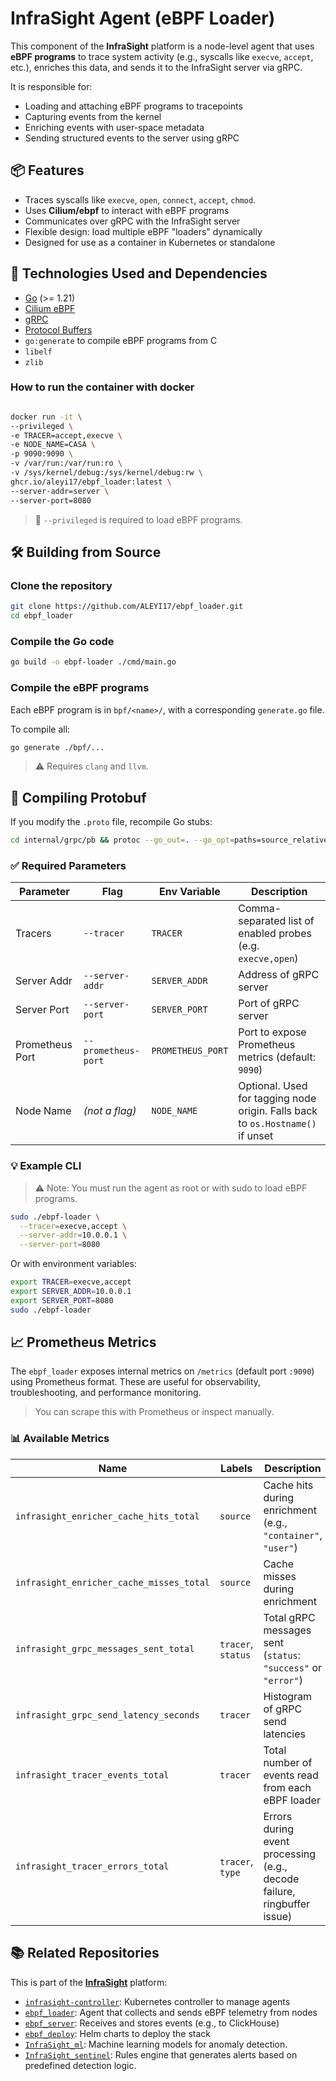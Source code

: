 # InfraSight Agent (eBPF Loader)

This component of the **InfraSight** platform is a node-level agent that uses **eBPF programs** to trace system activity (e.g., syscalls like `execve`, `accept`, etc.), enriches this data, and sends it to the InfraSight server via gRPC.

It is responsible for:
- Loading and attaching eBPF programs to tracepoints
- Capturing events from the kernel
- Enriching events with user-space metadata
- Sending structured events to the server using gRPC

## 📦 Features

- Traces syscalls like `execve`, `open`, `connect`, `accept`, `chmod`.
- Uses **Cilium/ebpf** to interact with eBPF programs
- Communicates over gRPC with the InfraSight server
- Flexible design: load multiple eBPF "loaders" dynamically
- Designed for use as a container in Kubernetes or standalone

## 🧱 Technologies Used and Dependencies

- [Go](https://golang.org/) (>= 1.21)
- [Cilium eBPF](https://github.com/cilium/ebpf)
- [gRPC](https://grpc.io/)
- [Protocol Buffers](https://protobuf.dev/)
- `go:generate` to compile eBPF programs from C
- `libelf`
- `zlib`


### How to run the container with docker

```bash

docker run -it \
--privileged \
-e TRACER=accept,execve \
-e NODE_NAME=CASA \
-p 9090:9090 \
-v /var/run:/var/run:ro \
-v /sys/kernel/debug:/sys/kernel/debug:rw \
ghcr.io/aleyi17/ebpf_loader:latest \
--server-addr=server \
--server-port=8080

```
> 🔐 `--privileged` is required to load eBPF programs.

## 🛠️ Building from Source

### Clone the repository
```bash
git clone https://github.com/ALEYI17/ebpf_loader.git
cd ebpf_loader
```

### Compile the Go code
```bash
go build -o ebpf-loader ./cmd/main.go
```

### Compile the eBPF programs
Each eBPF program is in `bpf/<name>/`, with a corresponding `generate.go` file.

To compile all:
```bash
go generate ./bpf/...
```

> ⚠️ Requires `clang` and `llvm`.


## 🧪 Compiling Protobuf
If you modify the `.proto` file, recompile Go stubs:

```bash
cd internal/grpc/pb && protoc --go_out=. --go_opt=paths=source_relative --go-grpc_out=. --go-grpc_opt=paths=source_relative ebpf_event.proto
```

### ✅ Required Parameters

| Parameter     | Flag              | Env Variable   | Description                               |
|---------------|------------------|----------------|-------------------------------------------|
| Tracers       | `--tracer`       | `TRACER`       | Comma-separated list of enabled probes (e.g. `execve,open`) |
| Server Addr   | `--server-addr`  | `SERVER_ADDR`  | Address of gRPC server                    |
| Server Port   | `--server-port`  | `SERVER_PORT`  | Port of gRPC server                       |
| Prometheus Port  | `--prometheus-port`    | `PROMETHEUS_PORT`    | Port to expose Prometheus metrics (default: `9090`)                         |
| Node Name     | _(not a flag)_   | `NODE_NAME`    | Optional. Used for tagging node origin. Falls back to `os.Hostname()` if unset |

### 💡 Example CLI
> ⚠️ Note: You must run the agent as root or with sudo to load eBPF programs.
```bash
sudo ./ebpf-loader \
  --tracer=execve,accept \
  --server-addr=10.0.0.1 \
  --server-port=8080
```

Or with environment variables:

```bash
export TRACER=execve,accept
export SERVER_ADDR=10.0.0.1
export SERVER_PORT=8080
sudo ./ebpf-loader
```

## 📈 Prometheus Metrics

The `ebpf_loader` exposes internal metrics on `/metrics` (default port `:9090`) using Prometheus format. These are useful for observability, troubleshooting, and performance monitoring.

> You can scrape this with Prometheus or inspect manually.

### 📊 Available Metrics

| Name                                     | Labels             | Description                                                             |
| ---------------------------------------- | ------------------ | ----------------------------------------------------------------------- |
| `infrasight_enricher_cache_hits_total`   | `source`           | Cache hits during enrichment (e.g., `"container"`, `"user"`)            |
| `infrasight_enricher_cache_misses_total` | `source`           | Cache misses during enrichment                                          |
| `infrasight_grpc_messages_sent_total`    | `tracer`, `status` | Total gRPC messages sent (`status`: `"success"` or `"error"`)           |
| `infrasight_grpc_send_latency_seconds`   | `tracer`           | Histogram of gRPC send latencies                                        |
| `infrasight_tracer_events_total`         | `tracer`           | Total number of events read from each eBPF loader                       |
| `infrasight_tracer_errors_total`         | `tracer`, `type`   | Errors during event processing (e.g., decode failure, ringbuffer issue) |


## 📚 Related Repositories

This is part of the **[InfraSight](https://github.com/ALEYI17/InfraSight)** platform:

- [`infrasight-controller`](https://github.com/ALEYI17/infrasight-controller): Kubernetes controller to manage agents
- [`ebpf_loader`](https://github.com/ALEYI17/ebpf_loader): Agent that collects and sends eBPF telemetry from nodes
- [`ebpf_server`](https://github.com/ALEYI17/ebpf_server): Receives and stores events (e.g., to ClickHouse)
- [`ebpf_deploy`](https://github.com/ALEYI17/ebpf_deploy): Helm charts to deploy the stack
- [`InfraSight_ml`](https://github.com/ALEYI17/InfraSight_ml): Machine learning models for anomaly detection.
- [`InfraSight_sentinel`](https://github.com/ALEYI17/InfraSight_sentinel): Rules engine that generates alerts based on predefined detection logic.

